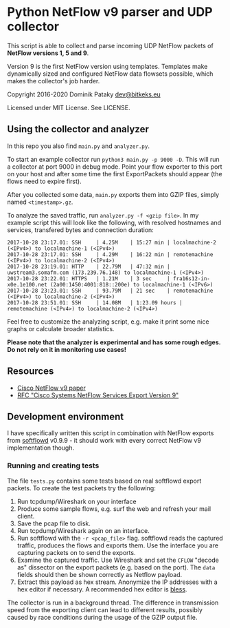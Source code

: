 # Python NetFlow v9 parser and UDP collector
This script is able to collect and parse incoming UDP NetFlow packets of **NetFlow versions 1, 5 and 9**.

Version 9 is the first NetFlow version using templates.
Templates make dynamically sized and configured NetFlow data flowsets possible,
which makes the collector's job harder.

Copyright 2016-2020 Dominik Pataky <dev@bitkeks.eu>

Licensed under MIT License. See LICENSE.


## Using the collector and analyzer
In this repo you also find `main.py` and `analyzer.py`.

To start an example collector run `python3 main.py -p 9000 -D`. This will run
a collector at port 9000 in debug mode. Point your flow exporter to this port on
your host and after some time the first ExportPackets should appear (the flows
need to expire first).

After you collected some data, `main.py` exports them into GZIP files, simply
named `<timestamp>.gz`.

To analyze the saved traffic, run `analyzer.py -f <gzip file>`. In my example
script this will look like the following, with resolved hostnames and services,
transfered bytes and connection duration:

    2017-10-28 23:17.01: SSH     | 4.25M    | 15:27 min | localmachine-2 (<IPv4>) to localmachine-1 (<IPv4>)
    2017-10-28 23:17.01: SSH     | 4.29M    | 16:22 min | remotemachine (<IPv4>) to localmachine-2 (<IPv4>)
    2017-10-28 23:19.01: HTTP    | 22.79M   | 47:32 min | uwstream3.somafm.com (173.239.76.148) to localmachine-1 (<IPv4>)
    2017-10-28 23:22.01: HTTPS   | 1.21M    | 3 sec     | fra16s12-in-x0e.1e100.net (2a00:1450:4001:818::200e) to localmachine-1 (<IPv6>)
    2017-10-28 23:23.01: SSH     | 93.79M   | 21 sec    | remotemachine (<IPv4>) to localmachine-2 (<IPv4>)
    2017-10-28 23:51.01: SSH     | 14.08M   | 1:23.09 hours | remotemachine (<IPv4>) to localmachine-2 (<IPv4>)

Feel free to customize the analyzing script, e.g. make it print some nice graphs or calculate broader statistics.

**Please note that the analyzer is experimental and has some rough edges. Do not rely on it in monitoring use cases!**


## Resources
* [Cisco NetFlow v9 paper](http://www.cisco.com/en/US/technologies/tk648/tk362/technologies_white_paper09186a00800a3db9.html)
* [RFC "Cisco Systems NetFlow Services Export Version 9"](https://tools.ietf.org/html/rfc3954)

## Development environment
I have specifically written this script in combination with NetFlow exports from
[softflowd](https://github.com/djmdjm/softflowd) v0.9.9 - it should work with every
correct NetFlow v9 implementation though.

### Running and creating tests
The file `tests.py` contains some tests based on real softflowd export packets.
To create the test packets try the following:

  1. Run tcpdump/Wireshark on your interface
  2. Produce some sample flows, e.g. surf the web and refresh your mail client.
  3. Save the pcap file to disk.
  4. Run tcpdump/Wireshark again on an interface.
  4. Run softflowd with the `-r <pcap_file>` flag. softflowd reads the captured traffic, produces the flows and exports them. Use the interface you are capturing packets on to send the exports.
  5. Examine the captured traffic. Use Wireshark and set the `CFLOW` "decode as" dissector on the export packets (e.g. based on the port). The `data` fields should then be shown correctly as Netflow payload.
  6. Extract this payload as hex stream. Anonymize the IP addresses with a hex editor if necessary. A recommended hex editor is [bless](https://github.com/afrantzis/bless).

The collector is run in a background thread. The difference in transmission speed from the exporting client can lead to different results, possibly caused by race conditions during the usage of the GZIP output file.
